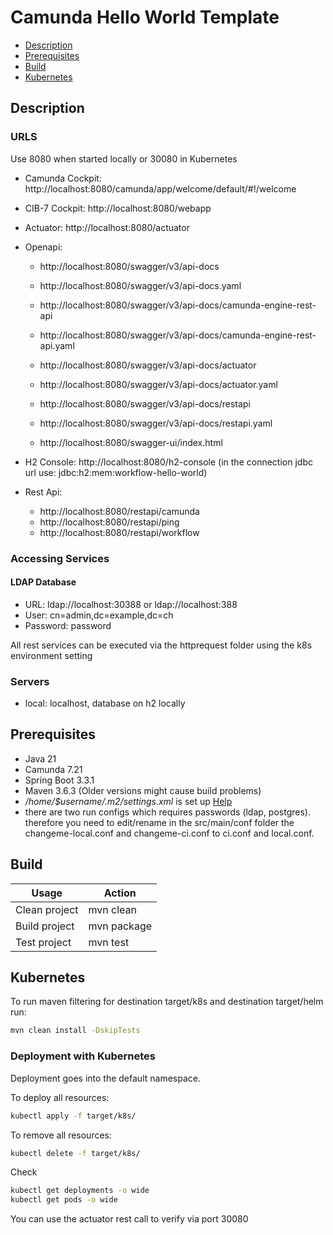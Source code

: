 # Camunda Hello World Template

- [Description](#description)
- [Prerequisites](#prerequisites)
- [Build](#build)
- [Kubernetes](#kubernetes)

## Description

### URLS

Use 8080 when started locally or 30080 in Kubernetes

- Camunda Cockpit: http://localhost:8080/camunda/app/welcome/default/#!/welcome
- CIB-7 Cockpit: http://localhost:8080/webapp
- Actuator: http://localhost:8080/actuator
- Openapi:
  - http://localhost:8080/swagger/v3/api-docs
  - http://localhost:8080/swagger/v3/api-docs.yaml
  
  - http://localhost:8080/swagger/v3/api-docs/camunda-engine-rest-api
  - http://localhost:8080/swagger/v3/api-docs/camunda-engine-rest-api.yaml
  
  - http://localhost:8080/swagger/v3/api-docs/actuator
  - http://localhost:8080/swagger/v3/api-docs/actuator.yaml
  
  - http://localhost:8080/swagger/v3/api-docs/restapi
  - http://localhost:8080/swagger/v3/api-docs/restapi.yaml
  
  - http://localhost:8080/swagger-ui/index.html
  
- H2 Console: http://localhost:8080/h2-console (in the connection jdbc url use: jdbc:h2:mem:workflow-hello-world)
- Rest Api:
  - http://localhost:8080/restapi/camunda
  - http://localhost:8080/restapi/ping
  - http://localhost:8080/restapi/workflow

### Accessing Services

#### LDAP Database

- URL: ldap://localhost:30388 or ldap://localhost:388
- User: cn=admin,dc=example,dc=ch
- Password: password


All rest services can be executed via the httprequest folder using the k8s environment setting

### Servers

- local: localhost, database on h2 locally


## Prerequisites

- Java 21
- Camunda 7.21
- Spring Boot 3.3.1
- Maven 3.6.3 (Older versions might cause build problems)
- *_/home/$username/.m2/settings.xml_* is set
  up [Help](https://swp-confluence.atlassian.net/wiki/spaces/SWPIT/pages/411173348/How+to+Install+and+setup+maven#Setting-up-the-maven-settings)
- there are two run configs which requires passwords (ldap, postgres). therefore you need to edit/rename in the src/main/conf folder the changeme-local.conf and changeme-ci.conf to ci.conf and local.conf.

## Build

| Usage         | Action      |
|---------------|-------------|
| Clean project | mvn clean   |
| Build project | mvn package |
| Test project  | mvn test    |

## Kubernetes

To run maven filtering for destination target/k8s and destination target/helm run:
```bash
mvn clean install -DskipTests 
```

### Deployment with Kubernetes

Deployment goes into the default namespace.

To deploy all resources:
```bash
kubectl apply -f target/k8s/
```

To remove all resources:
```bash
kubectl delete -f target/k8s/
```

Check
```bash
kubectl get deployments -o wide
kubectl get pods -o wide
```

You can use the actuator rest call to verify via port 30080